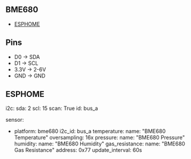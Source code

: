 ## BME680
* [ESPHOME](https://esphome.io/components/sensor/bme680.html)

## Pins
* D0 -> SDA
* D1 -> SCL
* 3.3V -> 2-6V
* GND -> GND

## ESPHOME
i2c:
  sda: 2
  scl: 15
  scan: True
  id: bus_a

sensor:
  - platform: bme680
    i2c_id: bus_a
    temperature:
      name: "BME680 Temperature"
      oversampling: 16x
    pressure:
      name: "BME680 Pressure"
    humidity:
      name: "BME680 Humidity"
    gas_resistance:
      name: "BME680 Gas Resistance"
    address: 0x77
    update_interval: 60s
